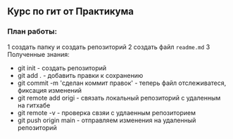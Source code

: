 ## **Курс по гит от Практикума**


### План работы:
1 создать папку и создать репозиторий 
2 создать файл `readme.md`
3 Полученные знания:

* git init - создать репозиторий
* git add . - добавить правки к сохранению
* git commit -m 'сделан коммит правок' - теперь файл отслеживатеся, фиксация изменений
* git remote add origi <URL> - связать локальный репозиторий с удаленным на гитхабе
* git remote -v - проверка свзяи с удлаенным репозиторием
* git push origin main - отправляем изменения на удаленный репозиторий

